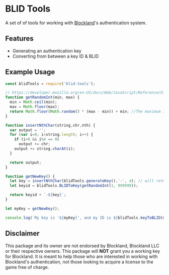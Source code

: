 # BLID Tools
A set of of tools for working with [Blockland](https://blockland.us)'s authentication system.

## Features
* Generating an authentication key
* Converting from between a key ID & BLID

## Example Usage
```js
const blidTools = require('blid-tools');

// https://developer.mozilla.org/en-US/docs/Web/JavaScript/Reference/Global_Objects/Math/random
function getRandomInt(min, max) {
  min = Math.ceil(min);
  max = Math.floor(max);
  return Math.floor(Math.random() * (max - min)) + min; //The maximum is exclusive and the minimum is inclusive
}

function insertNthChar(string,chr,nth) {
  var output = '';
  for (var i=0; i<string.length; i++) {
    if (i>0 && i%4 == 0)
      output += chr;
    output += string.charAt(i);
  }

  return output;
}

function getNewKey() {
  let key = insertNthChar(blidTools.generateKey(),'-', 4); // will return a randomly generated key, and formatted properly
  let keyid = blidTools.BLIDToKey(getRandomInt(1, 999999));

  return keyid + `-${key}`; 
}

let myKey = getNewKey();

console.log(`My key is '${myKey}', and my ID is ${blidTools.keyToBLID(myKey.substr(0,5))}, don't tell anyone!`) // My key is 'ABLQ6-XL3T-74EM-PRZS', and my ID is 43484 don't tell anyone!
```

## Disclaimer
This package and its owner are not endorsed by Blockland, Blockland LLC or their respective owners. This package will **NOT** grant you a working key for Blockland. It is meant to help those who are interested in working with Blockland's authentication, not those looking to acquire a license to the game free of charge.